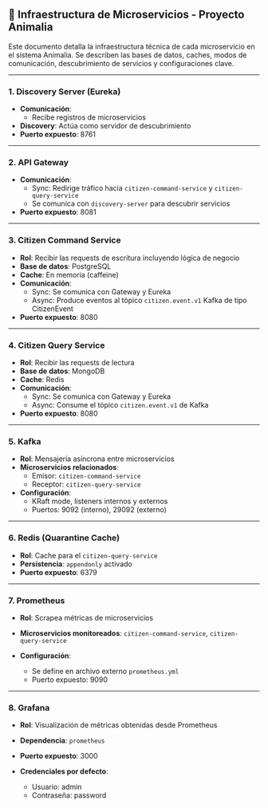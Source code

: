 ## 📄 Infraestructura de Microservicios - Proyecto Animalia

Este documento detalla la infraestructura técnica de cada microservicio en el sistema Animalia. Se describen las bases de datos, caches, modos de comunicación, descubrimiento de servicios y configuraciones clave.

---

### 1. Discovery Server (Eureka)

* **Comunicación**:
  * Recibe registros de microservicios
* **Discovery**: Actúa como servidor de descubrimiento
* **Puerto expuesto**: 8761

---

### 2. API Gateway

* **Comunicación**:
  * Sync: Redirige tráfico hacia `citizen-command-service` y `citizen-query-service`
  * Se comunica con `discovery-server` para descubrir servicios
* **Puerto expuesto**: 8081

---

### 3. Citizen Command Service

* **Rol**: Recibir las requests de escritura incluyendo lógica de negocio
* **Base de datos**: PostgreSQL
* **Cache**: En memoria (caffeine)
* **Comunicación**:
  * Sync: Se comunica con Gateway y Eureka
  * Async: Produce eventos al tópico `citizen.event.v1` Kafka de tipo CitizenEvent
* **Puerto expuesto**: 8080

---

### 4. Citizen Query Service

* **Rol**: Recibir las requests de lectura
* **Base de datos**: MongoDB
* **Cache**: Redis
* **Comunicación**:
  * Sync: Se comunica con Gateway y Eureka
  * Async: Consume el tópico `citizen.event.v1` de Kafka 
* **Puerto expuesto**: 8080

---

### 5. Kafka

* **Rol**: Mensajería asíncrona entre microservicios
* **Microservicios relacionados**:
  * Emisor: `citizen-command-service`
  * Receptor: `citizen-query-service`
* **Configuración**:
  * KRaft mode, listeners internos y externos
  * Puertos: 9092 (interno), 29092 (externo)
---

### 6. Redis (Quarantine Cache)

* **Rol**: Cache para el `citizen-query-service`
* **Persistencia**: `appendonly` activado
* **Puerto expuesto**: 6379

---

### 7. Prometheus

* **Rol**: Scrapea métricas de microservicios
* **Microservicios monitoreados**: `citizen-command-service`, `citizen-query-service`
* **Configuración**:

  * Se define en archivo externo `prometheus.yml`
  * Puerto expuesto: 9090

---

### 8. Grafana

* **Rol**: Visualización de métricas obtenidas desde Prometheus
* **Dependencia**: `prometheus`
* **Puerto expuesto**: 3000
* **Credenciales por defecto**:

  * Usuario: admin
  * Contraseña: password



